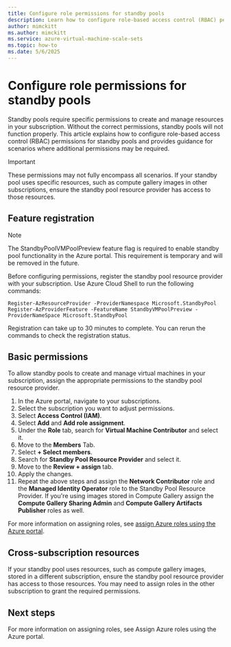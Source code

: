 ```yaml
---
title: Configure role permissions for standby pools
description: Learn how to configure role-based access control (RBAC) permissions for standby pools in Virtual Machine Scale Sets.
author: mimckitt
ms.author: mimckitt
ms.service: azure-virtual-machine-scale-sets
ms.topic: how-to
ms.date: 5/6/2025
---
```


# Configure role permissions for standby pools

Standby pools require specific permissions to create and manage resources in your subscription. Without the correct permissions, standby pools will not function properly. This article explains how to configure role-based access control (RBAC) permissions for standby pools and provides guidance for scenarios where additional permissions may be required.

> [!IMPORTANT]
> These permissions may not fully encompass all scenarios. If your standby pool uses specific resources, such as compute gallery images in other subscriptions, ensure the standby pool resource provider has access to those resources.

## Feature registration

> [!NOTE] 
> The StandbyPoolVMPoolPreview feature flag is required to enable standby pool functionality in the Azure portal. This requirement is temporary and will be removed in the future.

Before configuring permissions, register the standby pool resource provider with your subscription. Use Azure Cloud Shell to run the following commands:

```azurepowershell-interactive
Register-AzResourceProvider -ProviderNamespace Microsoft.StandbyPool
Register-AzProviderFeature -FeatureName StandbyVMPoolPreview -ProviderNameSpace Microsoft.StandbyPool
```

Registration can take up to 30 minutes to complete. You can rerun the commands to check the registration status.

## Basic permissions 
To allow standby pools to create and manage virtual machines in your subscription, assign the appropriate permissions to the standby pool resource provider.

1) In the Azure portal, navigate to your subscriptions.
2) Select the subscription you want to adjust permissions.
3) Select **Access Control (IAM)**.
4) Select **Add** and **Add role assignment**.
5) Under the **Role** tab, search for **Virtual Machine Contributor** and select it.
6) Move to the **Members** Tab.
7) Select **+ Select members**.
8) Search for **Standby Pool Resource Provider** and select it.
9) Move to the **Review + assign** tab.
10) Apply the changes. 
11) Repeat the above steps and assign the **Network Contributor** role and the **Managed Identity Operator** role to the Standby Pool Resource Provider. If you're using images stored in Compute Gallery assign the **Compute Gallery Sharing Admin** and **Compute Gallery Artifacts Publisher** roles as well.

For more information on assigning roles, see [assign Azure roles using the Azure portal](/azure/role-based-access-control/quickstart-assign-role-user-portal).

## Cross-subscription resources
If your standby pool uses resources, such as compute gallery images, stored in a different subscription, ensure the standby pool resource provider has access to those resources. You may need to assign roles in the other subscription to grant the required permissions.

## Next steps
For more information on assigning roles, see Assign Azure roles using the Azure portal. 